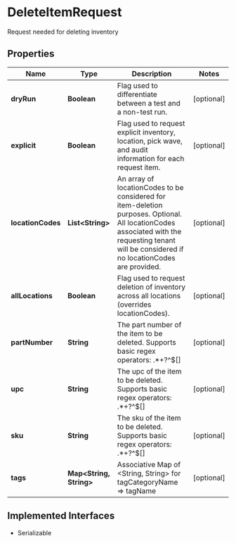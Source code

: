 

# DeleteItemRequest

Request needed for deleting inventory

## Properties

| Name | Type | Description | Notes |
|------------ | ------------- | ------------- | -------------|
|**dryRun** | **Boolean** | Flag used to differentiate between a test and a non-test run. |  [optional] |
|**explicit** | **Boolean** | Flag used to request explicit inventory, location, pick wave, and audit information for each request item. |  [optional] |
|**locationCodes** | **List&lt;String&gt;** | An array of locationCodes to be considered for item-deletion purposes. Optional.     All locationCodes associated with the requesting tenant will be considered if no locationCodes are provided. |  [optional] |
|**allLocations** | **Boolean** | Flag used to request deletion of inventory across all locations (overrides locationCodes). |  [optional] |
|**partNumber** | **String** | The part number of the item to be deleted. Supports basic regex operators: .*+?^$[] |  [optional] |
|**upc** | **String** | The upc of the item to be deleted. Supports basic regex operators: .*+?^$[] |  [optional] |
|**sku** | **String** | The sku of the item to be deleted. Supports basic regex operators: .*+?^$[] |  [optional] |
|**tags** | **Map&lt;String, String&gt;** | Associative Map of &lt;String, String&gt; for tagCategoryName &#x3D;&gt; tagName |  [optional] |


## Implemented Interfaces

* Serializable


